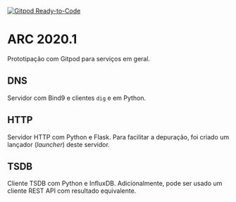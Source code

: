 [![Gitpod Ready-to-Code](https://img.shields.io/badge/Gitpod-Ready--to--Code-blue?logo=gitpod)](https://gitpod.io/#https://github.com/boidacarapreta/arc20201)

# ARC 2020.1

Prototipação com Gitpod para serviços em geral.

## DNS

Servidor com Bind9 e clientes `dig` e em Python.

## HTTP

Servidor HTTP com Python e Flask. Para facilitar a depuração, foi criado um lançador (_launcher_) deste servidor.

## TSDB

Cliente TSDB com Python e InfluxDB. Adicionalmente, pode ser usado um cliente REST API com resultado equivalente.